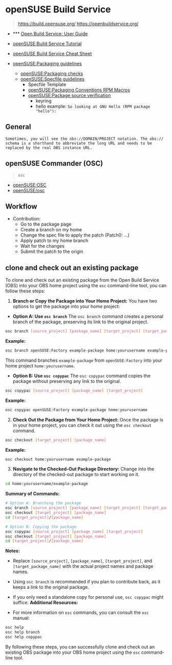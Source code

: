 # openSUSE Build Service

> https://build.opensuse.org/
> https://openbuildservice.org/

- *** [Open Build Service: User Guide](https://openbuildservice.org/help/manuals/obs-user-guide/)

- [openSUSE:Build Service Tutorial](https://en.opensuse.org/openSUSE:Build_Service_Tutorial)
- [openSUSE Build Service Cheat Sheet](https://en.opensuse.org/images/d/df/Obs-cheat-sheet.pdf)
- [openSUSE:Packaging guidelines](https://en.opensuse.org/openSUSE:Packaging_guidelines)
  - [openSUSE:Packaging checks](https://en.opensuse.org/openSUSE:Packaging_checks)
  - [openSUSE:Specfile guidelines](https://en.opensuse.org/openSUSE:Specfile_guidelines)
    - Specfile Template
    - [openSUSE:Packaging Conventions RPM Macros](https://en.opensuse.org/openSUSE:Packaging_Conventions_RPM_Macros)
    - [openSUSE:Package source verification](https://en.opensuse.org/openSUSE:Package_source_verification)
      - keyring
      - hello example: `So looking at GNU Hello (RPM package "hello"):`

## General

```
Sometimes, you will see the obs://DOMAIN/PROJECT notation. The obs:// schema is a shorthand to abbreviate the long URL and needs to be replaced by the real OBS instance URL.
```

## openSUSE Commander (OSC)

> `osc`

- [openSUSE:OSC](https://en.opensuse.org/openSUSE:OSC)
- [openSUSE/osc](https://github.com/openSUSE/osc)


## Workflow

- Contribution:
  - Go to the package page
  - Create a branch on my home
  - Change the spec file to apply the patch (Patch0: ...)
  - Apply patch to my home branch
  - Wait for the changes
  - Submit the patch to the origin

## clone and check out an existing package

To clone and check out an existing package from the Open Build Service (OBS) into your OBS home project using the `osc` command-line tool, you can follow these steps: 
1. **Branch or Copy the Package into Your Home Project:** 
You have two options to get the package into your home project:
 
  - **Option A: Use `osc branch`** The `osc branch` command creates a personal branch of the package, preserving its link to the original project.

```bash
osc branch [source_project] [package_name] [target_project] [target_package_name]
```
**Example:** 

```bash
osc branch openSUSE:Factory example-package home:yourusername example-package
```
This command branches `example-package` from `openSUSE:Factory` into your home project `home:yourusername`.
 
  - **Option B: Use `osc copypac`** The `osc copypac` command copies the package without preserving any link to the original.

```bash
osc copypac [source_project] [package_name] [target_project]
```
**Example:** 

```bash
osc copypac openSUSE:Factory example-package home:yourusername
```
 
2. **Check Out the Package from Your Home Project:** Once the package is in your home project, you can check it out using the `osc checkout` command.

```bash
osc checkout [target_project] [package_name]
```
**Example:** 

```bash
osc checkout home:yourusername example-package
```
 
3. **Navigate to the Checked-Out Package Directory:** 
Change into the directory of the checked-out package to start working on it.


```bash
cd home:yourusername/example-package
```
**Summary of Commands:** 

```bash
# Option A: Branching the package
osc branch [source_project] [package_name] [target_project] [target_package_name]
osc checkout [target_project] [package_name]
cd [target_project]/[package_name]

# Option B: Copying the package
osc copypac [source_project] [package_name] [target_project]
osc checkout [target_project] [package_name]
cd [target_project]/[package_name]
```
**Notes:**  
- Replace `[source_project]`, `[package_name]`, `[target_project]`, and `[target_package_name]` with the actual project names and package names.
 
- Using `osc branch` is recommended if you plan to contribute back, as it keeps a link to the original package.
 
- If you only need a standalone copy for personal use, `osc copypac` might suffice.
**Additional Resources:**  
- For more information on `osc` commands, you can consult the `osc` manual:

```bash
osc help
osc help branch
osc help copypac
```
By following these steps, you can successfully clone and check out an existing OBS package into your OBS home project using the `osc` command-line tool.
